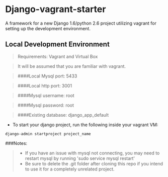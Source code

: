 Django-vagrant-starter
=========
A framework for a new Django 1.6/python 2.6 project utilizing vagrant for setting up the development environment.

Local Development Environment
----------
> Requirements: Vagrant and Virtual Box

> It will be assumed that you are familiar with vagrant.

> ####Local Mysql port: 5433

> ####Local http port: 3001

> ####Mysql username: root

> ####Mysql password: root

> ####Existing database: django_app_default

- To start your django project, run the following inside your vagrant VM:
```
django-admin startproject project_name
```

###Notes:
>* If you have an issue with mysql not connecting, you may need to restart mysql by running 'sudo service mysql restart'
>* Be sure to delete the .git folder after cloning this repo if you intend to use it for a completely unrelated project.
